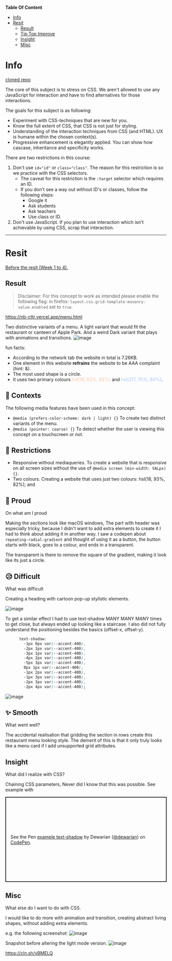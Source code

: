 **Table Of Content**
- [Info](#info)
- [Resit](#resit)
  - [Result](#result)
  - [Tip Top Improve](#tip-top-improve)
  - [Insight](#insight)
  - [Misc](#misc)
# Info

[cloned repo](https://www.github.com/cmda-minor-web/css-to-the-rescue-2021)

The core of this subject is to stress on CSS. We aren't allowed to use any JavaScript for interaction and have to find alternatives for those interactions.

The goals for this subject is as following:

- Experiment with CSS-techniques that are new for you.
- Know the full extent of CSS, that CSS is not just for styling.
- Understanding of the interaction techniques from CSS (and HTML). UX is humane within the chosen context(s).
- Progressive enhancement is elegantly applied. You can show how cascase, inheritance and specificity works.

There are two restrictions in this course:

1. Don't use `id="id"` or `class="class"`. The reason for this restriction is so we practice with the CSS selectors.
   - The caveat for this restriction is the `:target` selector which requires an ID.
   - If you don't see a way out without ID's or classes, follow the following steps:
     - Google it
     - Ask students
     - Ask teachers
     - Use class or ID.
1. Don't use JavaScript. If you plan to use interaction which isn't achievable by using CSS, scrap that interaction.

---

# Resit

[Before the resit (Week 1 to 4).](https://github.com/dewarian/css-to-the-rescue-2021/blob/master/V1-README.md)
## Result
> Disclaimer: For this concept to work as intended please enable the following flag:
>in firefox: `layout.css.grid-template-masonry-value.enabled` set to `true`.

https://nb-cttr.vercel.app/menu.html

Two distinctive variants of a menu. A light variant that would fit the restaurant or canteen of Apple Park. And a weird Dark variant that plays with animations and transitions.
![image](https://user-images.githubusercontent.com/13199349/117883661-f6851280-b2ab-11eb-9411-6187bda10c69.png)

fun facts:
* According to the network tab the website in total is 7.26KB.
* One element in this website **refrains** the website to be AAA complaint (hint: &).
* The most used shape is a circle.
* It uses two primary colours <span style="color: hsl(18, 93%, 82%)">hsl(18, 93%, 82%)</span> and <span style="color: hsl(217, 75%, 80%)">hsl(217, 75%, 80%)</span>.
## **🔎 Contexts**

The following media features have been used in this concept:
* `@media (prefers-color-scheme: dark | light) {}`
  To create two distinct variants of the menu.
* `@media (pointer: coarse) {}`
  To detect whether the user is viewing this concept on a touchscreen or not.

## **🚫 Restrictions**
* Responsive without mediaqueries.
  To create a website that is responsive on all screen sizes without the use of `@media screen (min-width: VALpx) {}`.
* Two colours.
  Creating a website that uses just two colours: hsl(18, 93%, 82%); and 


## **👏 Proud**
On what am I proud

Making the sections look like macOS windows, The part with header was especially tricky, because I didn't want to add extra elements to create it I had to think about adding it in another way. I saw a codepen about `repeating-radial-gradient` and thought of using it as a button, the button starts with black, goes to a colour, and ends in a transparent.

The transparent is there to remove the square of the gradient, making it look like its just a circle.

## **😥 Difficult**
What was difficult

Creating a heading with cartoon pop-up stylistic elements.

![image](https://user-images.githubusercontent.com/13199349/117880466-71e4c500-b2a8-11eb-911c-54d934d65c80.png)

To get a similar effect I had to use text-shadow MANY MANY MANY times to get close, but always ended up looking like a staircase. I also did not fully understand the positioning besides the basics (offset-x, offset-y).



```CSS
      text-shadow:
        -1px 0px var(--accent-400),
        -2px 1px var(--accent-400),
        -3px 1px var(--accent-400),
        -4px 2px var(--accent-400),
        -5px 3px var(--accent-400),
        0px 1px var(--accent-400),
        -1px 2px var(--accent-400),
        -1px 3px var(--accent-400),
        -2px 3px var(--accent-400),
        -2px 4px var(--accent-400);
```
![image](https://user-images.githubusercontent.com/13199349/117880990-fe8f8300-b2a8-11eb-8d89-a9a8113d7cde.png)


## **✨ Smooth**
What went well?

The accidental realisation that gridding the section in rows create this restaurant menu looking style. The demerit of this is that it only truly looks like a menu card if I add unsupported grid attributes.

## Insight
What did I realize with CSS?

Chaining CSS parameters, Never did I know that this was possible. See example with 
<p class="codepen" data-height="265" data-theme-id="dark" data-default-tab="result" data-user="dewarian" data-slug-hash="WNpQBbz" style="height: 265px; box-sizing: border-box; display: flex; align-items: center; justify-content: center; border: 2px solid; margin: 1em 0; padding: 1em;" data-pen-title="example text-shadow">
  <span>See the Pen <a href="https://codepen.io/dewarian/pen/WNpQBbz">
  example text-shadow</a> by Dewarian (<a href="https://codepen.io/dewarian">@dewarian</a>)
  on <a href="https://codepen.io">CodePen</a>.</span>
</p>
<script async src="https://cpwebassets.codepen.io/assets/embed/ei.js"></script>

## Misc
What else do I want to do with CSS.

I would like to do more with animation and transition, creating abstract living shapes, without adding extra elements.

e.g. the following screenshot:
![image](https://user-images.githubusercontent.com/13199349/117882928-1d8f1480-b2ab-11eb-8e79-a5a83f1e3816.png)


Snapshot before altering the light mode version.
![image](https://user-images.githubusercontent.com/13199349/117823347-a8511e80-b26d-11eb-949a-1a5dd40d20bd.png)

https://cln.sh/vBMELQ